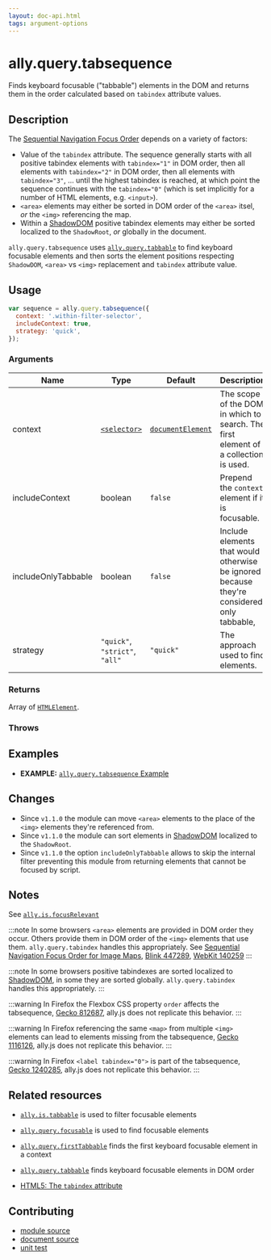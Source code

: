 ```yaml
---
layout: doc-api.html
tags: argument-options
---
```


# ally.query.tabsequence

Finds keyboard focusable ("tabbable") elements in the DOM and returns them in the order calculated based on `tabindex` attribute values.


## Description

The [Sequential Navigation Focus Order](../../concepts.md#sequential-navigation-focus-order) depends on a variety of factors:

* Value of the `tabindex` attribute. The sequence generally starts with all positive tabindex elements with `tabindex="1"` in DOM order, then all elements with `tabindex="2"` in DOM order, then all elements with `tabindex="3"`, … until the highest tabindex is reached, at which point the sequence continues with the `tabindex="0"` (which is set implicitly for a number of HTML elements, e.g. `<input>`).
* `<area>` elements may either be sorted in DOM order of the `<area>` itsel, *or* the `<img>` referencing the map.
* Within a [ShadowDOM](http://caniuse.com/#feat=shadowdom) positive tabindex elements may either be sorted localized to the `ShadowRoot`, *or* globally in the document.

`ally.query.tabsequence` uses [`ally.query.tabbable`](tabbable.md) to find keyboard focusable elements and then sorts the element positions respecting `ShadowDOM`, `<area>` vs `<img>` replacement and `tabindex` attribute value.


## Usage

```js
var sequence = ally.query.tabsequence({
  context: '.within-filter-selector',
  includeContext: true,
  strategy: 'quick',
});
```

### Arguments

| Name | Type | Default | Description |
| ---- | ---- | ------- | ----------- |
| context | [`<selector>`](../concepts.md#selector) | [`documentElement`](https://developer.mozilla.org/en-US/docs/Web/API/Document/documentElement) | The scope of the DOM in which to search. The first element of a collection is used. |
| includeContext | boolean | `false` | Prepend the `context` element if it is focusable. |
| includeOnlyTabbable | boolean | `false` | Include elements that would otherwise be ignored because they're considered only tabbable, |
| strategy | `"quick"`, `"strict"`, `"all"` | `"quick"` | The approach used to find elements. |

### Returns

Array of [`HTMLElement`](https://developer.mozilla.org/en/docs/Web/API/HTMLElement).

### Throws


## Examples

* **EXAMPLE:** [`ally.query.tabsequence` Example](./tabsequence.example.html)


## Changes

* Since `v1.1.0` the module can move `<area>` elements to the place of the `<img>` elements they're referenced from.
* Since `v1.1.0` the module can sort elements in [ShadowDOM](http://caniuse.com/#feat=shadowdom) localized to the `ShadowRoot`.
* Since `v1.1.0` the option `includeOnlyTabbable` allows to skip the internal filter preventing this module from returning elements that cannot be focused by script.


## Notes

See [`ally.is.focusRelevant`](../is/focus-relevant.md#notes)

:::note
In some browsers `<area>` elements are provided in DOM order they occur. Others provide them in DOM order of the `<img>` elements that use them. `ally.query.tabindex` handles this appropriately. See [Sequential Navigation Focus Order for Image Maps](https://www.w3.org/Bugs/Public/show_bug.cgi?id=27787), [Blink 447289](https://code.google.com/p/chromium/issues/detail?id=447289), [WebKit 140259](https://bugs.webkit.org/show_bug.cgi?id=140259)
:::

:::note
In some browsers positive tabindexes are sorted localized to [ShadowDOM](http://caniuse.com/#feat=shadowdom), in some they are sorted globally. `ally.query.tabindex` handles this appropriately.
:::

:::warning
In Firefox the Flexbox CSS property `order` affects the tabsequence, [Gecko 812687](https://bugzilla.mozilla.org/show_bug.cgi?id=812687), ally.js does not replicate this behavior.
:::

:::warning
In Firefox referencing the same `<map>` from multiple `<img>` elements can lead to elements missing from the tabsequence, [Gecko 1116126](https://bugzilla.mozilla.org/show_bug.cgi?id=1116126), ally.js does not replicate this behavior.
:::

:::warning
In Firefox `<label tabindex="0">` is part of the tabsequence, [Gecko 1240285](https://bugzilla.mozilla.org/show_bug.cgi?id=1240285), ally.js does not replicate this behavior.
:::


## Related resources

* [`ally.is.tabbable`](../is/tabbable.md) is used to filter focusable elements
* [`ally.query.focusable`](focusable.md) is used to find focusable elements
* [`ally.query.firstTabbable`](first-tabbable.md) finds the first keyboard focusable element in a context
* [`ally.query.tabbable`](tabbable.md) finds keyboard focusable elements in DOM order

* [HTML5: The `tabindex` attribute](https://www.w3.org/TR/html5/editing.html#sequential-focus-navigation-and-the-tabindex-attribute)


## Contributing

* [module source](https://github.com/medialize/ally.js/blob/master/src/query/tabsequence.js)
* [document source](https://github.com/medialize/ally.js/blob/master/docs/api/query/tabsequence.md)
* [unit test](https://github.com/medialize/ally.js/blob/master/test/unit/query.tabsequence.test.js)

